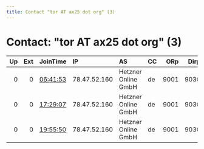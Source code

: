 ```yaml
---
title: Contact "tor AT ax25 dot org" (3)
---
```


# Contact: "tor AT ax25 dot org" (3)

|   Up |   Ext | JoinTime                                                                                              | IP           | AS                  | CC   |   ORp |   Dirp | OS    | Version   | Nickname   |   eFamMembers |
|-----:|------:|:------------------------------------------------------------------------------------------------------|:-------------|:--------------------|:-----|------:|-------:|:------|:----------|:-----------|--------------:|
|    0 |     0 | [06:41:53](https://nusenu.github.io/OrNetStats/w/relay/CAFF9B1A33C6E9FD039B1DC6B230ECCA8CD8C3CC.html) | 78.47.52.160 | Hetzner Online GmbH | de   |  9001 |   9030 | Linux | 0.4.5.10  | Vitochka2  |             1 |
|    0 |     0 | [17:29:07](https://nusenu.github.io/OrNetStats/w/relay/B074104C4F63AC7D808373BCEEA9B11F0B0F4368.html) | 78.47.52.160 | Hetzner Online GmbH | de   |  9001 |   9030 | Linux | 0.4.5.10  | Vitochka2  |             1 |
|    0 |     0 | [19:55:50](https://nusenu.github.io/OrNetStats/w/relay/6E67F5DDC33CF38426E09164B674595893D8F125.html) | 78.47.52.160 | Hetzner Online GmbH | de   |  9001 |   9030 | Linux | 0.4.5.10  | Vitochka2  |             1 |
